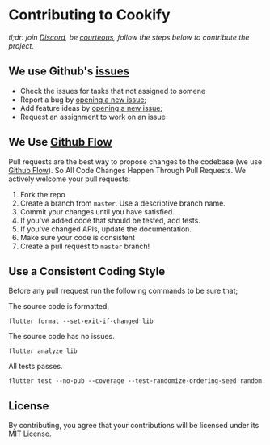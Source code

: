 # Contributing to Cookify

_tl;dr: join [Discord](https://discord.gg/7HhXhbN9pe), be [courteous](CODE_OF_CONDUCT.md), follow the steps below to contribute the project._

## We use Github's [issues](https://github.com/Flutter7-s/cookify/issues)
  - Check the issues for tasks that not assigned to somene
  - Report a bug by [opening a new issue](); 
  - Add feature ideas by [opening a new issue]();
  - Request an assignment to work on an issue 


## We Use [Github Flow](https://guides.github.com/introduction/flow/index.html)

Pull requests are the best way to propose changes to the codebase (we use [Github Flow](https://guides.github.com/introduction/flow/index.html)). So All Code Changes Happen Through Pull Requests. We actively welcome your pull requests:

1. Fork the repo 
2. Create a branch from `master`. Use a descriptive branch name.
3. Commit your changes until you have satisfied.
4. If you've added code that should be tested, add tests.
5. If you've changed APIs, update the documentation.
6. Make sure your code is consistent
7. Create a pull request to `master` branch!

## Use a Consistent Coding Style

Before any pull rrequest run the following commands to be sure that;

The source code is formatted.
```
flutter format --set-exit-if-changed lib
```

The source code has no issues.
```
flutter analyze lib
```

All tests passes.
```
flutter test --no-pub --coverage --test-randomize-ordering-seed random
```

## License
By contributing, you agree that your contributions will be licensed under its MIT License.
